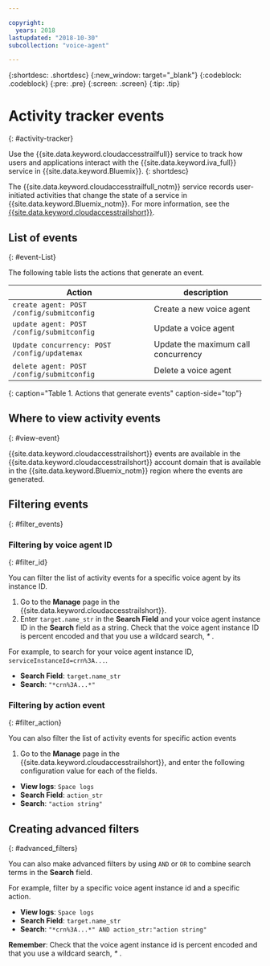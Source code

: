 ```yaml
---

copyright:
  years: 2018
lastupdated: "2018-10-30"
subcollection: "voice-agent"

---
```


{:shortdesc: .shortdesc}
{:new_window: target="_blank"}
{:codeblock: .codeblock}
{:pre: .pre}
{:screen: .screen}
{:tip: .tip}


# Activity tracker events
{: #activity-tracker}

Use the {{site.data.keyword.cloudaccesstrailfull}} service to track how users and applications interact with the {{site.data.keyword.iva_full}} service in {{site.data.keyword.Bluemix}}. {: shortdesc}

The {{site.data.keyword.cloudaccesstrailfull_notm}} service records user-initiated activities that change the state of a service in {{site.data.keyword.Bluemix_notm}}. For more information, see the [{{site.data.keyword.cloudaccesstrailshort}}](/docs/services/cloud-activity-tracker/index.html#getting-started-with-cla).

## List of events
{: #event-List}

The following table lists the actions that generate an event.

|Action| description |
| --- | ---- |
| `create agent: POST /config/submitconfig` | Create a new voice agent |
| `update agent: POST /config/submitconfig` | Update a voice agent |
| `Update concurrency: POST /config/updatemax` | Update the maximum call concurrency |
| `delete agent: POST /config/submitconfig` | Delete a voice agent |
{: caption="Table 1. Actions that generate events" caption-side="top"}

## Where to view activity events
{: #view-event}

{{site.data.keyword.cloudaccesstrailshort}} events are available in the {{site.data.keyword.cloudaccesstrailshort}} account domain that is available in the {{site.data.keyword.Bluemix_notm}} region where the events are generated.

## Filtering events
{: #filter_events}

### Filtering by voice agent ID
{: #filter_id}

You can filter the list of activity events for a specific voice agent by its instance ID.

1. Go to the **Manage** page in the {{site.data.keyword.cloudaccesstrailshort}}.
2. Enter `target.name_str` in the **Search Field** and your voice agent instance ID in the **Search** field as a string. Check that the voice agent instance ID is percent encoded and that you use a wildcard search, _*_ .

For example, to search for your voice agent instance ID, `serviceInstanceId=crn%3A...`.

  * **Search Field**: `target.name_str`
  * **Search**: `"*crn%3A...*"`

### Filtering by action event
{: #filter_action}

You can also filter the list of activity events for specific action events

1. Go to the **Manage** page in the {{site.data.keyword.cloudaccesstrailshort}}, and enter the following configuration value for each of the fields.

  * **View logs**: `Space logs`
  * **Search Field**: `action_str`
  * **Search**: `"action string"`

## Creating advanced filters
{: #advanced_filters}

You can also make advanced filters by using `AND` or `OR` to combine search terms in the **Search** field.

For example, filter by a specific voice agent instance id and a specific action.

* **View logs**: `Space logs`
* **Search Field**: `target.name_str`
* **Search**: `"*crn%3A...*" AND action_str:"action string"`

**Remember**: Check that the voice agent instance id is percent encoded and that you use a wildcard search, _*_ .

